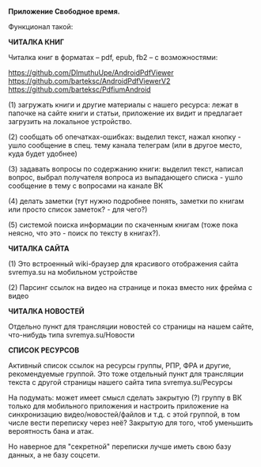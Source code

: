 **Приложение Свободное время.**

Функционал такой:

**ЧИТАЛКА КНИГ**

Читалка книг в форматах – pdf, epub, fb2 – с возможностями:

https://github.com/DImuthuUpe/AndroidPdfViewer
https://github.com/barteksc/AndroidPdfViewerV2
https://github.com/barteksc/PdfiumAndroid


(1) загружать книги и другие материалы с нашего ресурса: лежат в папочке на сайте книги и статьи, приложение их видит и предлагает загрузить на локальное устройство.

(2) сообщать об опечатках-ошибках: выделил текст, нажал кнопку - ушло сообщение в спец. тему канала телеграм (или в другое место, куда будет удобнее)

(3) задавать вопросы по содержанию книги: выделил текст, написал вопрос, выбрал получателя вопроса из выпадающего списка - ушло сообщение в тему с вопросами на канале ВК

(4) делать заметки (тут нужно подробнее понять, заметки по книгам или просто список заметок? - для чего?)

(5) системой поиска информации по скаченным книгам (тоже пока неясно, что это - поиск по тексту в книгах?).



**ЧИТАЛКА САЙТА**

(1) Это встроенный wiki-браузер для красивого отображения сайта svremya.su на мобильном устройстве

(2) Парсинг ссылок на видео на странице и показ вместо них фрейма с видео


**ЧИТАЛКА НОВОСТЕЙ**

Отдельно пункт для трансляции новостей со страницы на нашем сайте, что-нибудь типа svremya.su/Новости


**СПИСОК РЕСУРСОВ**

Активный список ссылок на ресурсы группы, РПР, ФРА и другие, рекомендуемые группой. Это тоже отдельный пункт для трансляции текста с другой страницы нашего сайта типа svremya.su/Ресурсы



На подумать: может имеет смысл сделать закрытую (?) группу в ВК только для мобильного приложения и настроить приложение на синхронизацию видео/новостей/файлов и т.д. с этой группой, в том числе вести переписку через неё? Закрытую для того, чтоб уменьшить вероятность бана и атак.

Но наверное для "секретной" переписки лучше иметь свою базу данных, а не базу соцсети.

